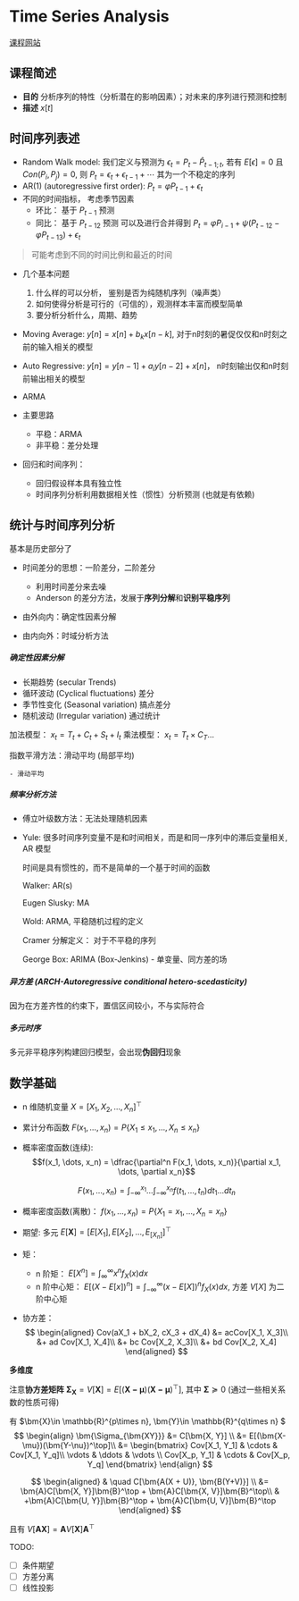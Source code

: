 # Time Series Analysis

[课程网站](https://www.lamda.nju.edu.cn/yehj/timeseries2021/)

## 课程简述

- **目的** 分析序列的特性（分析潜在的影响因素）；对未来的序列进行预测和控制
- **描述** $x[t]$

## 时间序列表述

- Random Walk model: 我们定义与预测为 $\epsilon_t = P_t - \hat P_{t-1;t}$, 若有 $E[\epsilon] = 0$ 且 $Con(P_i, P_j) = 0$, 则 $P_t = \epsilon_t + \epsilon_{t-1}+ \cdots$ 其为一个不稳定的序列
- AR(1) (autoregressive first order): $P_t = \varphi P_{t-1} + \epsilon_t$
- 不同的时间指标， 考虑季节因素
    - 环比： 基于 $P_{t-1}$ 预测
    - 同比： 基于 $P_{t-12}$ 预测
  可以及进行合并得到 $P_t = \varphi P_{i-1} + \psi(P_{t-12} - \varphi P_{t-13}) + \epsilon_t$
> 可能考虑到不同的时间比例和最近的时间

- 几个基本问题
  1. 什么样的可以分析， 鉴别是否为纯随机序列（噪声类）
  2. 如何使得分析是可行的（可信的），观测样本丰富而模型简单
  3. 要分析分析什么，周期、趋势
- Moving Average: $y[n] = x[n] + b_kx[n-k]$, 对于n时刻的暑促仅仅和n时刻之前的输入相关的模型
- Auto Regressive: $y[n] = y[n-1] + a_iy[n-2] + x[n]$， n时刻输出仅和n时刻前输出相关的模型
- ARMA 

- 主要思路
    - 平稳：ARMA
    - 非平稳：差分处理

- 回归和时间序列：
    - 回归假设样本具有独立性
    - 时间序列分析利用数据相关性（惯性）分析预测 (也就是有依赖)

## 统计与时间序列分析

基本是历史部分了

- 时间差分的思想：一阶差分，二阶差分
    - 利用时间差分来去噪
    - Anderson 的差分方法，发展于**序列分解**和**识别平稳序列**

- 由外向内：确定性因素分解
- 由内向外：时域分析方法

##### 确定性因素分解

- 长期趋势 (secular Trends)
- 循环波动 (Cyclical fluctuations) 差分
- 季节性变化 (Seasonal variation) 搞点差分
- 随机波动 (Irregular variation) 通过统计

加法模型： $x_t = T_t+C_t+S_t+I_t$
乘法模型： $x_t = T_t\times C_T\dots$

指数平滑方法：滑动平均 (局部平均)

    - 滑动平均

##### 频率分析方法

- 傅立叶级数方法：无法处理随机因素
- Yule: 很多时间序列变量不是和时间相关，而是和同一序列中的滞后变量相关, AR 模型

    时间是具有惯性的，而不是简单的一个基于时间的函数

    Walker: AR(s)

    Eugen Slusky: MA

    Wold: ARMA, 平稳随机过程的定义

    Cramer 分解定义： 对于不平稳的序列

    George Box: ARIMA (Box-Jenkins) - 单变量、同方差的场

##### 异方差 (ARCH-Autoregressive conditional hetero-scedasticity)

因为在方差齐性的约束下，置信区间较小，不与实际符合

##### 多元时序

多元非平稳序列构建回归模型，会出现**伪回归**现象

## 数学基础

- n 维随机变量 $X = [X_1, X_2, \dots, X_n]^\top$
- 累计分布函数 $F(x_1, \dots, x_n) = P\{X_1 \le x_1, \dots, X_n \le x_n\}$
- 概率密度函数(连续):
    $$f(x_1, \dots, x_n) = \dfrac{\partial^n F(x_1, \dots, x_n)}{\partial x_1, \dots, \partial x_n}$$

    $$F(x_1, \dots, x_n) = \int_{-\infty}^{x_1}\dots\int_{-\infty}^{x_n}f(t_1, \dots, t_n)dt_1\dots dt_n$$
- 概率密度函数(离散)： $f(x_1,\dots, x_n) = P\{X_1=x_1, \dots, X_n=x_n\}$
- 期望: 多元 $E[\bm{X}] = [E[X_1], E[X_2],\dots, E_[X_n]]^\top$
- 矩：
    - n 阶矩： $E[X^n] = \int_{\infty}^{\infty}x^nf_{X}(x)dx$
    - n 阶中心矩： $E[(X - E[x])^n] = \int_{-\infty}^{\infty}(x -  E[X])^nf_{X}(x) dx$, 方差 $V[X]$ 为二阶中心矩
- 协方差：
    $$
        \begin{aligned}
            Cov(aX_1 + bX_2, cX_3 + dX_4) &=  acCov[X_1, X_3]\\ 
            &+ ad Cov[X_1, X_4]\\
            &+ bc Cov[X_2, X_3]\\
            &+ bd Cov[X_2, X_4]
        \end{aligned}
    $$
    

**多维度**

注意**协方差矩阵** $\bm{\Sigma_X} = V[\bm{X}] = E[(\bm{X-\mu})(\bm{X-\mu})^\top]$, 其中 $\bm{\Sigma}\succeq 0$ (通过一些相关系数的性质可得)

有 $\bm{X}\in \mathbb{R}^{p\times n}, \bm{Y}\in \mathbb{R}^{q\times n} $
$$
    \begin{align}
        \bm{\Sigma_{\bm{XY}}} &= C[\bm{X, Y}] \\
         &= E[(\bm{X-\mu})(\bm{Y-\nu})^\top]\\
         &= \begin{bmatrix}
                Cov[X_1, Y_1] & \cdots & Cov[X_1, Y_q]\\
                \vdots & \ddots & \vdots \\
                Cov[X_p, Y_1] & \cdots & Cov[X_p, Y_q]
            \end{bmatrix}
    \end{align}
$$

$$
    \begin{aligned}
       & \quad C[\bm{A(X + U)}, \bm{B(Y+V)}] \\
       &= \bm{A}C[\bm{X, Y}]\bm{B}^\top + \bm{A}C[\bm{X, V}]\bm{B}^\top\\
       & +\bm{A}C[\bm{U, Y}]\bm{B}^\top + \bm{A}C[\bm{U, V}]\bm{B}^\top 
    \end{aligned}
$$

且有 $V[\bm{AX}] = \bm{A}V[\bm{X}]\bm{A}^\top$

TODO: 
- [ ] 条件期望
- [ ] 方差分离
- [ ] 线性投影